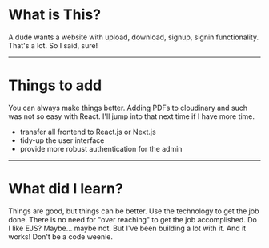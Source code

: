 # What is This?
A dude wants a website with upload, download, signup, signin functionality. That's a lot. So I said, sure!

---

# Things to add
You can always make things better. Adding PDFs to cloudinary and such was not so easy with React. I'll jump into that next time if I have more time. 
- transfer all frontend to React.js or Next.js
- tidy-up the user interface
- provide more robust authentication for the admin

---

# What did I learn?
Things are good, but things can be better. Use the technology to get the job done. There is no need for "over reaching" to get the job accomplished. Do I like EJS? Maybe... maybe not. But I've been building a lot with it. And it works! Don't be a code weenie.
